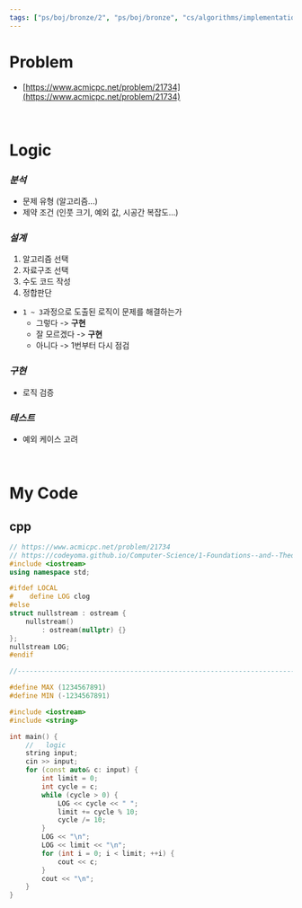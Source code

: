 ```yaml
---
tags: ["ps/boj/bronze/2", "ps/boj/bronze", "cs/algorithms/implementation/ps","cs/algorithms/string/ps"]
---
```


# Problem
- [https://www.acmicpc.net/problem/21734](https://www.acmicpc.net/problem/21734)

<br/>

# Logic

### *분석*
- 문제 유형 (알고리즘...)
- 제약 조건 (인풋 크기, 예외 값, 시공간 복잡도...)

### *설계*
1. 알고리즘 선택
2. 자료구조 선택
3. 수도 코드 작성
4. 정합판단
  - `1 ~ 3`과정으로 도출된 로직이 문제를 해결하는가
    - 그렇다 -> **구현**
    - 잘 모르겠다 -> **구현**
    - 아니다 -> 1번부터 다시 점검

### *구현*
- 로직 검증

### *테스트*
- 예외 케이스 고려

<br/>

# My Code
## cpp
```cpp title="boj/21734.cpp"
// https://www.acmicpc.net/problem/21734
// https://codeyoma.github.io/Computer-Science/1-Foundations--and--Theory/Algorithms/ps/boj/21734/21734
#include <iostream>
using namespace std;

#ifdef LOCAL
#    define LOG clog
#else
struct nullstream : ostream {
    nullstream()
        : ostream(nullptr) {}
};
nullstream LOG;
#endif

//--------------------------------------------------------------------------------------------------

#define MAX (1234567891)
#define MIN (-1234567891)

#include <iostream>
#include <string>

int main() {
    //   logic
    string input;
    cin >> input;
    for (const auto& c: input) {
        int limit = 0;
        int cycle = c;
        while (cycle > 0) {
            LOG << cycle << " ";
            limit += cycle % 10;
            cycle /= 10;
        }
        LOG << "\n";
        LOG << limit << "\n";
        for (int i = 0; i < limit; ++i) {
            cout << c;
        }
        cout << "\n";
    }
}

```
